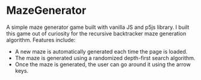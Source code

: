 # MazeGenerator
A simple maze generator game built with vanilla JS and p5js library. I built this game out of curiosity for the recursive backtracker maze generation algorithm.
Features include:
- A new maze is automatically generated each time the page is loaded.
- The maze is generated using a randomized depth-first search algorithm.
- Once the maze is generated, the user can go around it using the arrow keys.
